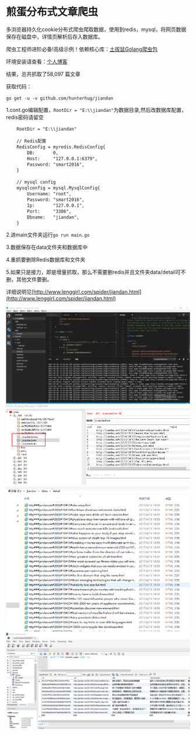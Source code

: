 # 煎蛋分布式文章爬虫

多浏览器持久化cookie分布式爬虫爬取数据，使用到redis，mysql，将网页数据保存在磁盘中，详情页解析后存入数据库。

爬虫工程师进阶必备!高级示例！依赖核心库：[土拔鼠Golang爬虫包](https://github.com/hunterhug/GoSpider)

环境安装请查看：[个人博客](http://www.lenggirl.com/tool/gospider-env.html)

结果，总共抓取了58,097 篇文章

获取代码：

```
go get -u -v github.com/hunterhug/jiandan
```

1.cont.go编辑配置，`RootDir = "E:\\jiandan"`为数据目录,然后改数据库配置，redis密码请留空

```
	RootDir = "E:\\jiandan"

	// Redis配置
	RedisConfig = myredis.RedisConfig{
		DB:       0,
		Host:     "127.0.0.1:6379",
		Password: "smart2016",
	}

	// mysql config
	mysqlconfig = mysql.MysqlConfig{
		Username: "root",
		Password: "smart2016",
		Ip:       "127.0.0.1",
		Port:     "3306",
		Dbname:   "jiandan",
	}
```

2.进main文件夹运行`go run main.go`

3.数据保存在data文件夹和数据库中

4.重抓要删除Redis数据库和文件夹

5.如果只是接力，即是增量抓取，那么不需要删redis并且文件夹data/detail可不删，其他文件要删。

详细说明见[http://www.lenggirl.com/spider/jiandan.html](http://www.lenggirl.com/spider/jiandan.html)

![](/doc/jiandan/xx.png)
![](/doc/jiandan/redis.png)
![](/doc/jiandan/file.png)
![](/doc/jiandan/mysql.png)